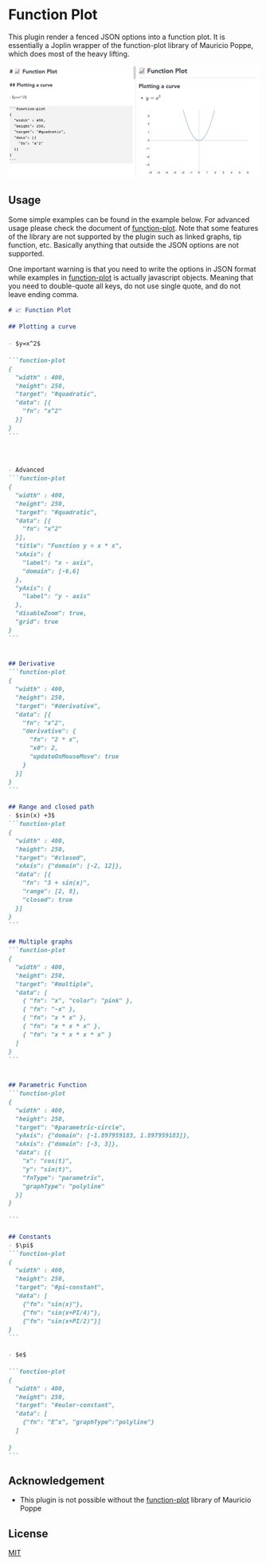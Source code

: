 # Function Plot

This plugin render a fenced JSON options into a function plot. It is essentially a Joplin wrapper of the function-plot library of Mauricio Poppe, which does most of the heavy lifting.

![screenshot](https://raw.githubusercontent.com/hieuthi/joplin-plugin-function-plot/main/docs/function-plot-v1.0.0-screenshot.png)


## Usage

Some simple examples can be found in the example below. For advanced usage please check the document of [function-plot](https://mauriciopoppe.github.io/function-plot/). Note that some features of the library are not supported by the plugin such as linked graphs, tip function, etc. Basically anything that outside the JSON options are not supported. 

One important warning is that you need to write the options in JSON format while examples in [function-plot](https://mauriciopoppe.github.io/function-plot/) is actually javascript objects. Meaning that you need to double-quote all keys, do not use single quote, and do not leave ending comma.

`````markdown
# 📈 Function Plot

## Plotting a curve

- $y=x^2$

```function-plot
{
  "width" : 400,
  "height": 250,
  "target": "#quadratic",
  "data": [{
    "fn": "x^2"
  }]
}
```



- Advanced
```function-plot
{
  "width" : 400,
  "height": 250,
  "target": "#quadratic",
  "data": [{
    "fn": "x^2"
  }],
  "title": "Function y = x * x",
  "xAxis": {
    "label": "x - axis",
    "domain": [-6,6]
  },
  "yAxis": {
    "label": "y - axis"
  },
  "disableZoom": true,
  "grid": true
}
```


## Derivative
```function-plot
{
  "width" : 400,
  "height": 250,
  "target": "#derivative",
  "data": [{
    "fn": "x^2",
    "derivative": {
      "fn": "2 * x",
      "x0": 2,
      "updateOnMouseMove": true
    }
  }]
}
```

## Range and closed path
- $sin(x) +3$
```function-plot
{
  "width" : 400,
  "height": 250,
  "target": "#closed",
  "xAxis": {"domain": [-2, 12]},
  "data": [{
    "fn": "3 + sin(x)",
    "range": [2, 8],
    "closed": true
  }]
}
```

## Multiple graphs
```function-plot
{
  "width" : 400,
  "height": 250,
  "target": "#multiple",
  "data": [
    { "fn": "x", "color": "pink" },
    { "fn": "-x" },
    { "fn": "x * x" },
    { "fn": "x * x * x" },
    { "fn": "x * x * x * x" }
  ]
}
```


## Parametric Function
```function-plot
{
  "width" : 400,
  "height": 250,
  "target": "#parametric-circle",
  "yAxis": {"domain": [-1.897959183, 1.897959183]},
  "xAxis": {"domain": [-3, 3]},
  "data": [{
    "x": "cos(t)",
    "y": "sin(t)",
    "fnType": "parametric",
    "graphType": "polyline"
  }]
}

```

## Constants
- $\pi$
```function-plot
{
  "width" : 400,
  "height": 250,
  "target": "#pi-constant",
  "data": [
    {"fn": "sin(x)"},
    {"fn": "sin(x+PI/4)"},
    {"fn": "sin(x+PI/2)"}]
}
```

- $e$

```function-plot
{
  "width" : 400,
  "height": 250,
  "target": "#euler-constant",
  "data": [
    {"fn": "E^x", "graphType":"polyline"}
  ]

}
```
`````

## Acknowledgement
- This plugin is not possible without the [function-plot](https://github.com/mauriciopoppe/function-plot) library of Mauricio Poppe


## License
[MIT](https://raw.githubusercontent.com/hieuthi/joplin-plugin-function-plot/main/LICENSE)